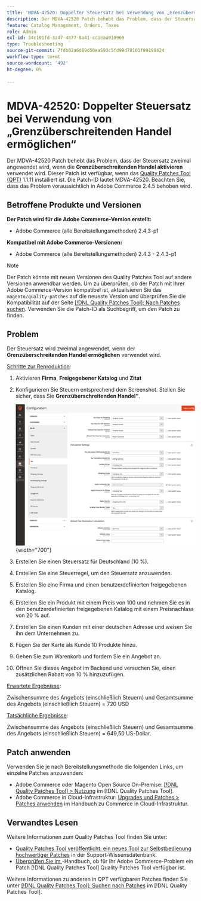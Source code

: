 ```yaml
---
title: 'MDVA-42520: Doppelter Steuersatz bei Verwendung von „Grenzüberschreitenden Handel ermöglichen“'
description: Der MDVA-42520 Patch behebt das Problem, dass der Steuersatz zweimal angewendet wird, wenn die **Grenzüberschreitenden Handel aktivieren** verwendet wird. Dieser Patch ist verfügbar, wenn das [Quality Patches Tool (QPT)](https://experienceleague.adobe.com/de/docs/commerce-operations/tools/quality-patches-tool/quality-patches-tool-to-self-serve-quality-patches) 1.1.11 installiert ist. Die Patch-ID lautet MDVA-42520. Beachten Sie, dass das Problem voraussichtlich in Adobe Commerce 2.4.5 behoben wird.
feature: Catalog Management, Orders, Taxes
role: Admin
exl-id: 34c101fd-3a47-4877-8a41-ccaeaa010969
type: Troubleshooting
source-git-commit: 7fdb02a6d89d50ea593c5fd99d78101f89198424
workflow-type: tm+mt
source-wordcount: '492'
ht-degree: 0%

---
```


# MDVA-42520: Doppelter Steuersatz bei Verwendung von „Grenzüberschreitenden Handel ermöglichen“

Der MDVA-42520 Patch behebt das Problem, dass der Steuersatz zweimal angewendet wird, wenn die **Grenzüberschreitenden Handel aktivieren** verwendet wird. Dieser Patch ist verfügbar, wenn das [Quality Patches Tool (QPT)](https://experienceleague.adobe.com/de/docs/commerce-operations/tools/quality-patches-tool/quality-patches-tool-to-self-serve-quality-patches) 1.1.11 installiert ist. Die Patch-ID lautet MDVA-42520. Beachten Sie, dass das Problem voraussichtlich in Adobe Commerce 2.4.5 behoben wird.

## Betroffene Produkte und Versionen

**Der Patch wird für die Adobe Commerce-Version erstellt:**

* Adobe Commerce (alle Bereitstellungsmethoden) 2.4.3-p1

**Kompatibel mit Adobe Commerce-Versionen:**

* Adobe Commerce (alle Bereitstellungsmethoden) 2.4.3 - 2.4.3-p1

>[!NOTE]
>
>Der Patch könnte mit neuen Versionen des Quality Patches Tool auf andere Versionen anwendbar werden. Um zu überprüfen, ob der Patch mit Ihrer Adobe Commerce-Version kompatibel ist, aktualisieren Sie das `magento/quality-patches` auf die neueste Version und überprüfen Sie die Kompatibilität auf der Seite [[!DNL Quality Patches Tool]: Nach Patches suchen](https://experienceleague.adobe.com/de/docs/commerce-operations/tools/quality-patches-tool/quality-patches-tool-to-self-serve-quality-patches). Verwenden Sie die Patch-ID als Suchbegriff, um den Patch zu finden.

## Problem

Der Steuersatz wird zweimal angewendet, wenn der **Grenzüberschreitenden Handel ermöglichen** verwendet wird.

<u>Schritte zur Reproduktion</u>:

1. Aktivieren **Firma**, **Freigegebener Katalog** und **Zitat**
1. Konfigurieren Sie Steuern entsprechend dem Screenshot. Stellen Sie sicher, dass Sie **Grenzüberschreitenden Handel“**.

   ![Steuereinstellungen](/help/assets/tools/tax_settings_1.png){width="700"}

1. Erstellen Sie einen Steuersatz für Deutschland (10 %).
1. Erstellen Sie eine Steuerregel, um den Steuersatz anzuwenden.
1. Erstellen Sie eine Firma und einen benutzerdefinierten freigegebenen Katalog.
1. Erstellen Sie ein Produkt mit einem Preis von 100 und nehmen Sie es in den benutzerdefinierten freigegebenen Katalog mit einem Preisnachlass von 20 % auf.
1. Erstellen Sie einen Kunden mit einer deutschen Adresse und weisen Sie ihn dem Unternehmen zu.
1. Fügen Sie der Karte als Kunde 10 Produkte hinzu.
1. Gehen Sie zum Warenkorb und fordern Sie ein Angebot an.
1. Öffnen Sie dieses Angebot im Backend und versuchen Sie, einen zusätzlichen Rabatt von 10 % hinzuzufügen.

<u>Erwartete Ergebnisse</u>:

Zwischensumme des Angebots (einschließlich Steuern) und Gesamtsumme des Angebots (einschließlich Steuern) = 720 USD

<u>Tatsächliche Ergebnisse</u>:

Zwischensumme des Angebots (einschließlich Steuern) und Gesamtsumme des Angebots (einschließlich Steuern) = 649,50 US-Dollar.

## Patch anwenden

Verwenden Sie je nach Bereitstellungsmethode die folgenden Links, um einzelne Patches anzuwenden:

* Adobe Commerce oder Magento Open Source On-Premise: [[!DNL Quality Patches Tool] > Nutzung](/help/tools/quality-patches-tool/usage.md) im [!DNL Quality Patches Tool].
* Adobe Commerce in Cloud-Infrastruktur: [Upgrades und Patches > Patches anwenden](https://experienceleague.adobe.com/docs/commerce-cloud-service/user-guide/develop/upgrade/apply-patches.html?lang=de) im Handbuch zu Commerce in Cloud-Infrastruktur.

## Verwandtes Lesen

Weitere Informationen zum Quality Patches Tool finden Sie unter:

* [Quality Patches Tool veröffentlicht: ein neues Tool zur Selbstbedienung hochwertiger Patches](https://experienceleague.adobe.com/de/docs/commerce-operations/tools/quality-patches-tool/quality-patches-tool-to-self-serve-quality-patches) in der Support-Wissensdatenbank.
* [Überprüfen Sie im ](/help/tools/quality-patches-tool/patches-available-in-qpt/check-patch-for-magento-issue-with-magento-quality-patches.md)-Handbuch, ob für Ihr Adobe Commerce-Problem ein Patch [!DNL Quality Patches Tool] Quality Patches Tool verfügbar ist.

Weitere Informationen zu anderen in QPT verfügbaren Patches finden Sie unter [[!DNL Quality Patches Tool]: Suchen nach Patches](https://experienceleague.adobe.com/tools/commerce-quality-patches/index.html?lang=de) im [!DNL Quality Patches Tool].
